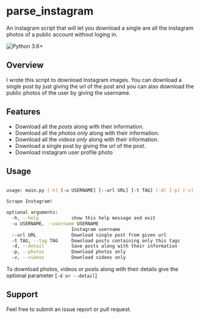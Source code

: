 # parse_instagram

An instagram script that will let you download a single are all the instagram photos of a public account without loging in.

![Python 3.6+](https://img.shields.io/badge/Python-3.6+-3776ab.svg?maxAge=2592000)

## Overview

I wrote this script to download Instagram images. You can download a single post by just giving the url of the post and you can also download the public photos of the user by giving the username.


## Features

- Download all the *posts* along with their information.
- Download all the *photos only* along with their information.
- Download all the *videos only* along with their information.
- Download a single post by giving the url of the post.
- Download instagram user profile photo 


## Usage

```bash

usage: main.py [-h] [-u USERNAME] [--url URL] [-t TAG] [-d] [-p] [-v]

Scrape Instagram!

optional arguments:
  -h, --help            show this help message and exit
  -u USERNAME, --username USERNAME
                        Instagram username
  --url URL             Download single post from given url
  -t TAG, --tag TAG     Download posts containing only this tags
  -d, --detail          Save posts along with their information
  -p, --photos          Download photos only
  -v, --videos          Download videos only

```
To download photos, videos or posts along with their details give the optional parameter [```-d or --detail```]

## Support

Feel free to submit an issue report or pull request.
